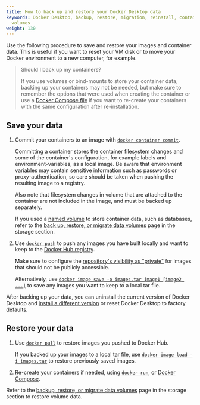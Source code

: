 ```yaml
---
title: How to back up and restore your Docker Desktop data
keywords: Docker Desktop, backup, restore, migration, reinstall, containers, images,
  volumes
weight: 130
---
```


Use the following procedure to save and restore your images and container data. This is useful if you want to reset your VM disk or to move your Docker environment to a new
computer, for example.

> Should I back up my containers?
>
> If you use volumes or bind-mounts to store your container data, backing up your containers may not be needed, but make sure to remember the options that were used when creating the container or use a [Docker Compose file](../../reference/compose-file/index.md) if you want to re-create your containers with the same configuration after re-installation.

## Save your data

1. Commit your containers to an image with [`docker container commit`](../../reference/cli/docker/container/commit.md).

   Committing a container stores the container filesystem changes and some of the
   container's configuration, for example labels and environment-variables, as a local image. Be aware that environment variables may contain sensitive
   information such as passwords or proxy-authentication, so care should be taken
   when pushing the resulting image to a registry.

   Also note that filesystem changes in volume that are attached to the
   container are not included in the image, and must be backed up separately.

   If you used a [named volume](../engine/storage/index.md#more-details-about-mount-types) to store container data, such as databases, refer to the [back up, restore, or migrate data volumes](../engine/storage/volumes.md#back-up-restore-or-migrate-data-volumes) page in the storage section.

2. Use [`docker push`](../../reference/cli/docker/image/push.md) to push any
   images you have built locally and want to keep to the [Docker Hub registry](../docker-hub/index.md).

   Make sure to configure the [repository's visibility as "private"](../docker-hub/repos/index.md)
   for images that should not be publicly accessible.

   Alternatively, use [`docker image save -o images.tar image1 [image2 ...]`](../../reference/cli/docker/image/save.md)
   to save any images you want to keep to a local tar file.

After backing up your data, you can uninstall the current version of Docker Desktop
and [install a different version](release-notes.md) or reset Docker Desktop to factory defaults.

## Restore your data

1. Use [`docker pull`](../../reference/cli/docker/image/pull.md) to restore images
   you pushed to Docker Hub.

   If you backed up your images to a local tar file, use [`docker image load -i images.tar`](../../reference/cli/docker/image/load.md)
   to restore previously saved images.

2. Re-create your containers if needed, using [`docker run`](../../reference/cli/docker/container/run.md),
   or [Docker Compose](../compose/index.md).

Refer to the [backup, restore, or migrate data volumes](../engine/storage/volumes.md#back-up-restore-or-migrate-data-volumes) page in the storage section to restore volume data.
